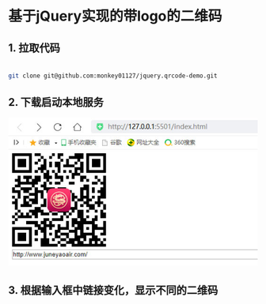 # 基于jQuery实现的带logo的二维码

## 1. 拉取代码

```bash

git clone git@github.com:monkey01127/jquery.qrcode-demo.git

```

## 2. 下载启动本地服务

![示例图片](/pic/demo.jpg)

## 3. 根据输入框中链接变化，显示不同的二维码
